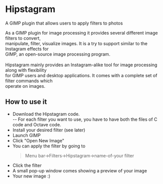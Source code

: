 # Hipstagram
A GIMP plugin that allows users to apply filters to photos

As a GIMP plugin for image processing it provides several different image filters to convert, <br>
manipulate, filter, visualize images. It is a try to support similar to the Instagram effects for  <br>
GIMP, an open-source image processing program. <br>
<br>
Hipstagram mainly provides an Instagram-alike tool for image processing along with flexibility <br>
for GIMP users and desktop applications. It comes with a complete set of filter commands which  <br>
operate on images.<br>

## How to use it

- Download the Hipstagram code. <br>
-- For each filter you want to use, you have to have both the files of C code and Octave 
code.
- Install your desired filter (see later)
- Launch GIMP
- Click "Open New Image"
- You can apply the filter by going to <br>
   > Menu bar->Filters->Hipstagram->name-of-your filter 
- Click the filter
- A small pop-up window comes showing a preview of your image 
- Your new image :)
